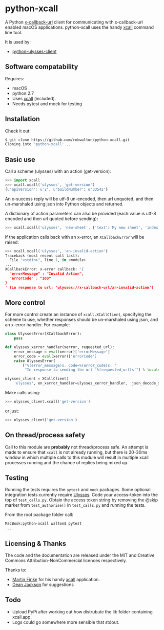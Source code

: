 # python-xcall

A Python [x-callback-url](http://x-callback-url.com) client for 
communicating with x-callback-url enabled macOS applications. python-xcall uses the handy
[xcall](https://github.com/martinfinke/xcall) command line tool.

It is used by:
- [python-ulysses-client](https://github.com/robwalton/ulysses-python-client)

## Software compatability
Requires:
- macOS
- python 2.7
- Uses [xcall](https://github.com/martinfinke/xcall) (included).
- Needs pytest and mock for testing

## Installation
Check it out:
```bash
$ git clone https://github.com/robwalton/python-xcall.git
Cloning into 'python-xcall'...
```

## Basic use
Call a scheme (ulysses) with an action (get-version):
```python
>>> import xcall
>>> xcall.xcall('ulysses', 'get-version')
{u'apiVersion': u'2', u'buildNumber': u'33542'}
```
An x-success reply will be utf-8 un-encoded, then url unquoted, and then  un-marshaled using json into Python objects and returned.

A dictionary of action parameters can also be provided (each value is utf-8
encoded and then url quoted before sending):
```python
>>> xcall.xcall('ulysses', 'new-sheet', {'text':'My new sheet', 'index':'2'})
```
If the application calls back with an x-error, an `XCallbackError` will be raised:
```python
>>> xcall.xcall('ulysses', 'an-invalid-action')
Traceback (most recent call last):
  File "<stdin>", line 1, in <module>
...
XCallbackError: x-error callback: '{
  "errorMessage" : "Invalid Action",
  "errorCode" : "100"
}
' (in response to url: 'ulysses://x-callback-url/an-invalid-action')
```

## More control
For more control create an instance of `xcall.XCallClient`, specifying the scheme to use, whether responses should be un-marshaled using json, and an x-error handler. For example:
```python
class UlyssesError(XCallbackError):
    pass

def ulysses_xerror_handler(xerror, requested_url):
    error_message = eval(xerror)['errorMessage']
    error_code = eval(xerror)['errorCode']
    raise UlyssesError(
        ("%(error_message)s. Code=%(error_code)s. "
         "In response to sending the url '%(requested_url)s'") % locals())

ulysses_client = XCallClient(
    'ulysses', on_xerror_handler=ulysses_xerror_handler,  json_decode_success=True)

```
Make calls using:
```python
>>> ulysses_client.xcall('get-version')
```
or just:
```python
>>> ulysses_client('get-version')
```

## On thread/process safety
Call to this module are __probably__ not thread/process safe. An attempt is made
to ensure that `xcall` is not already running, but there is 20-30ms window in which
multiple calls to this module will result in multiple xcall processes running
and the chance of replies being mixed up.

## Testing
Running the tests requires the `pytest` and `mock` packages. Some optional integration
tests currently require [Ulysses](https://ulyssesapp.com). Code your 
access-token into the top of `test_calls.py`. Obtain the access token string by removing the @skip
marker from `test_authorise()` in `test_calls.py` and running the tests. 

From the root package folder call:
```bash
MacBook:python-xcall walton$ pytest
...
```
## Licensing & Thanks

The code and the documentation are released under the MIT and Creative Commons
Attribution-NonCommercial licences respectively.

Thanks to:
- [Martin Finke](https://github.com/martinfinke) for his handy [xcall](https://github.com/martinfinke/xcall) application.
- [Dean Jackson](https://github.com/deanishe) for suggestions

## Todo

- Upload PyPi after working out how distrubute the lib folder containing xcall.app.
- Logs could go somewhere more sensible that stdout.
